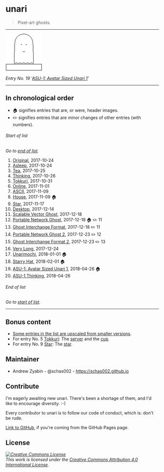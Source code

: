 # unari

> Pixel-art ghosts.

* * *

[![An unari hovering over a rectangle.](the-entries/019.png)](the-entries/019.png "An unari hovering over a rectangle.")

*Entry No. 19 '[ASU-1: Avatar Sized Unari 1](the-entries/019.png)'*

* * *

## In chronological order

- :house: signifies entries that are, or were, header images.
- :pencil2: signifies entries that are minor changes of other entries (with numbers).

###### Start of list

*Go to [end of list](#end-of-list).*

1. [Original](the-entries/001.png), 2017-10-24
2. [Asleep](the-entries/002.png), 2017-10-24
3. [Tea](the-entries/003.png), 2017-10-25
4. [Thinking](the-entries/004.png), 2017-10-26
5. [Tokkuri](the-entries/005.png), 2017-10-31
6. [Online](the-entries/006.gif), 2017-11-01
7. [ASCII](the-entries/007.png), 2017-11-09
8. [House](the-entries/008.png), 2017-11-09 :house:
9. [Star](the-entries/009.png), 2017-11-17
10. [Desktop](the-entries/010.gif), 2017-12-14
11. [Scalable Vector Ghost](the-entries/011.svg), 2017-12-18
12. [Portable Network Ghost](the-entries/012.png), 2017-12-18 :house: :pencil2: 11
13. [Ghost Interchange Format](the-entries/013.gif), 2017-12-18 :pencil2: 11
14. [Portable Network Ghost 2](the-entries/014.png), 2017-12-23 :pencil2: 12
15. [Ghost Interchange Format 2](the-entries/015.gif), 2017-12-23 :pencil2: 13
16. [Very Long](the-entries/016.png), 2017-12-24
17. [Unarimochi](the-entries/017.png), 2018-01-01 :house:
18. [Starry Hat](the-entries/018.png), 2018-02-01 :house:
19. [ASU-1: Avatar Sized Unari 1](the-entries/019.png), 2018-04-26 :house:
20. [ASU-1 Thinking](the-entries/020.png), 2018-04-26

###### End of list

*Go to [start of list](#start-of-list).*

* * *

## Bonus content

- [Some entries in the list are upscaled from smaller versions](bonus/downscales).
- For entry No. 5 [Tokkuri](the-entries/005.png): The [server](bonus/005-server.png) and the [cup](bonus/005-cup.png).
- For entry No. 9 [Star](the-entries/009.png): The [star](bonus/009-star.png).

## Maintainer

- Andrew Zyabin - @schas002 - <https://schas002.github.io>

## Contribute

I'm eagerly awaiting new unari. There's been a shortage of them, and I'd like to encourage diversity. :-)

Every contributor to unari is to follow our code of conduct, which is: don't be rude.

[Link to GitHub](https://github.com/schas002/unari), if you're coming from the GitHub Pages page.

## License

*<a rel="license" href="http://creativecommons.org/licenses/by/4.0/"><img alt="Creative Commons License" style="border-width: 0;" src="https://i.creativecommons.org/l/by/4.0/88x31.png"/></a><br/>This work is licensed under the <a rel="license" href="http://creativecommons.org/licenses/by/4.0/">Creative Commons Attribution 4.0 International License</a>.*
